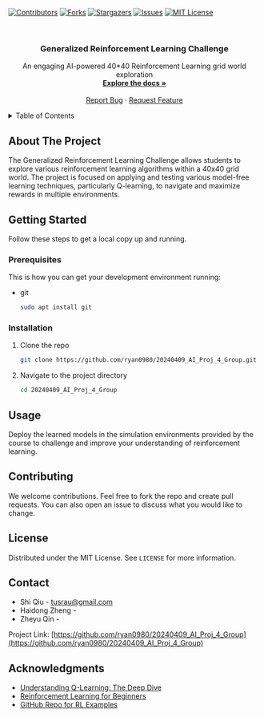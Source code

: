 
<a name="readme-top"></a>
[![Contributors][contributors-shield]][contributors-url]
[![Forks][forks-shield]][forks-url]
[![Stargazers][stars-shield]][stars-url]
[![Issues][issues-shield]][issues-url]
[![MIT License][license-shield]][license-url]

<!-- PROJECT LOGO -->
<br />
<div align="center">
  <h3 align="center">Generalized Reinforcement Learning Challenge</h3>

  <p align="center">
    An engaging AI-powered 40*40 Reinforcement Learning grid world exploration
    <br />
    <a href="https://github.com/ryan0980/20240409_AI_Proj_4_Group"><strong>Explore the docs »</strong></a>
    <br />
    <br />
    <a href="https://github.com/ryan0980/20240409_AI_Proj_4_Group/issues/new?labels=bug">Report Bug</a>
    ·
    <a href="https://github.com/ryan0980/20240409_AI_Proj_4_Group/issues/new?labels=enhancement">Request Feature</a>
  </p>
</div>

<!-- TABLE OF CONTENTS -->
<details>
  <summary>Table of Contents</summary>
  <ol>
    <li>
      <a href="#about-the-project">About The Project</a>
    </li>
    <li>
      <a href="#getting-started">Getting Started</a>
      <ul>
        <li><a href="#prerequisites">Prerequisites</a></li>
        <li><a href="#installation">Installation</a></li>
      </ul>
    </li>
    <li><a href="#usage">Usage</a></li>
    <li><a href="#contributing">Contributing</a></li>
    <li><a href="#license">License</a></li>
    <li><a href="#contact">Contact</a></li>
    <li><a href="#acknowledgments">Acknowledgments</a></li>
  </ol>
</details>

## About The Project

The Generalized Reinforcement Learning Challenge allows students to explore various reinforcement learning algorithms within a 40x40 grid world. The project is focused on applying and testing various model-free learning techniques, particularly Q-learning, to navigate and maximize rewards in multiple environments.

## Getting Started

Follow these steps to get a local copy up and running.

### Prerequisites

This is how you can get your development environment running:
* git
  ```sh
  sudo apt install git
  ```

### Installation

1. Clone the repo
   ```sh
   git clone https://github.com/ryan0980/20240409_AI_Proj_4_Group.git
   ```
2. Navigate to the project directory
   ```sh
   cd 20240409_AI_Proj_4_Group
   ```

## Usage

Deploy the learned models in the simulation environments provided by the course to challenge and improve your understanding of reinforcement learning.

## Contributing

We welcome contributions. Feel free to fork the repo and create pull requests. You can also open an issue to discuss what you would like to change.

## License

Distributed under the MIT License. See `LICENSE` for more information.

## Contact

- Shi Qiu - tusrau@gmail.com
- Haidong Zheng - 
- Zheyu Qin -

Project Link: [https://github.com/ryan0980/20240409_AI_Proj_4_Group](https://github.com/ryan0980/20240409_AI_Proj_4_Group)

## Acknowledgments

- [Understanding Q-Learning: The Deep Dive](https://medium.com/deep-math-machine-learning-ai/chapter-9-2-reinforcement-learning-q-learning-algorithm-618f2b612ec)
- [Reinforcement Learning for Beginners](https://www.analyticsvidhya.com/blog/2021/04/q-learning-algorithm-with-step-by-step-implementation-using-python/)
- [GitHub Repo for RL Examples](https://github.com/lazyprogrammer/machine_learning_examples/tree/master/rl)

<!-- MARKDOWN LINKS & IMAGES -->
[contributors-shield]: https://img.shields.io/github/contributors/ryan0980/20240409_AI_Proj_4_Group.svg?style=for-the-badge
[contributors-url]: https://github.com/ryan0980/20240409_AI_Proj_4_Group/graphs/contributors
[forks-shield]: https://img.shields.io/github/forks/ryan0980/20240409_AI_Proj_4_Group.svg?style=for-the-badge
[forks-url]: https://github.com/ryan0980/20240409_AI_Proj_4_Group/network/members
[stars-shield]: https://img.shields.io/github/stars/ryan0980/20240409_AI_Proj_4_Group.svg?style=for-the-badge
[stars-url]: https://github.com/ryan0980/20240409_AI_Proj_4_Group/stargazers
[issues-shield]: https://img.shields.io/github/issues/ryan0980/20240409_AI_Proj_4_Group.svg?style=for-the-badge
[issues-url]: https://github.com/ryan0980/20240409_AI_Proj_4_Group/issues
[license-shield]: https://img.shields.io/github/license/ryan0980/20240409_AI_Proj_4_Group.svg?style=for-the-badge
[license-url]: https://opensource.org/licenses/MIT
